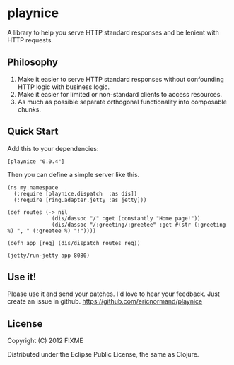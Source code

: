 # playnice

A library to help you serve HTTP standard responses and be lenient with HTTP requests.

## Philosophy

1. Make it easier to serve HTTP standard responses without confounding
   HTTP logic with business logic.
2. Make it easier for limited or non-standard clients to access resources.
3. As much as possible separate orthogonal functionality into composable chunks.

## Quick Start

Add this to your dependencies:

    [playnice "0.0.4"]

Then you can define a simple server like this.

    (ns my.namespace
      (:require [playnice.dispatch  :as dis])
      (:require [ring.adapter.jetty :as jetty]))
    
    (def routes (-> nil
                  (dis/dassoc "/" :get (constantly "Home page!"))
                  (dis/dassoc "/:greeting/:greetee" :get #(str (:greeting %) ", " (:greetee %) "!"))))
    
    (defn app [req] (dis/dispatch routes req))
    
    (jetty/run-jetty app 8080)

## Use it!

Please use it and send your patches. I'd love to hear your feedback.
Just create an issue in github.
https://github.com/ericnormand/playnice

## License

Copyright (C) 2012 FIXME

Distributed under the Eclipse Public License, the same as Clojure.
